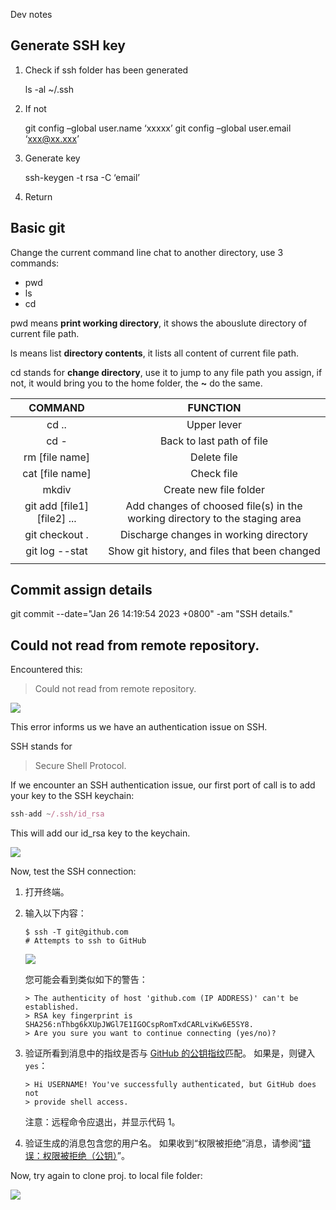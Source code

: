 



Dev notes



## Generate SSH key

1. Check if ssh folder has been generated

   ls -al ~/.ssh 

2. If not

   git config –global user.name ‘xxxxx’ 
   git config –global user.email ‘xxx@xx.xxx’

3. Generate key

   ssh-keygen -t rsa -C ‘email’

4. Return

## Basic git

Change the current command line chat to another directory, use 3 commands:

- pwd
- ls
- cd

pwd means **print working directory**, it shows the abouslute directory of current file path.

ls means list **directory contents**, it lists all content of current file path.

cd stands for **change directory**, use it to jump to any file path you assign, if not, it would bring you to the home folder, the **~** do the same.

|           COMMAND           |                           FUNCTION                           |
| :-------------------------: | :----------------------------------------------------------: |
|            cd ..            |                         Upper lever                          |
|            cd -             |                  Back to last path of file                   |
|       rm [file name]        |                         Delete file                          |
|       cat [file name]       |                          Check file                          |
|            mkdiv            |                    Create new file folder                    |
| git add [file1] [file2] ... | Add changes of choosed file(s) in the working directory to the staging area |
|       git checkout .        |            Discharge changes in working directory            |
|       git log --stat        |        Show git history, and files that been changed         |
|                             |                                                              |



## Commit assign details

git commit --date="Jan 26 14:19:54 2023 +0800" -am "SSH details."

## Could not read from remote repository. 

Encountered this:

> Could not read from remote repository. 

<img src="/Users/inside/Documents/castlewong/git_images/couldnot_read_from.png"  />

This error informs us we have an authentication issue on SSH.

SSH stands for 

> Secure Shell Protocol.

If we encounter an SSH authentication issue, our first port of call is to add your key to the SSH keychain:

```javascript
ssh-add ~/.ssh/id_rsa
```

This will add our id_rsa key to the keychain.

![](/Users/inside/Documents/castlewong/git_images/add_id_rsa.png)

Now, test the SSH connection:

1. 打开终端。

2. 输入以下内容：

   ```shell
   $ ssh -T git@github.com
   # Attempts to ssh to GitHub
   ```

   ![](/Users/inside/Documents/castlewong/git_images/identity_added.png)

   您可能会看到类似如下的警告：

   ```shell
   > The authenticity of host 'github.com (IP ADDRESS)' can't be established.
   > RSA key fingerprint is SHA256:nThbg6kXUpJWGl7E1IGOCspRomTxdCARLviKw6E5SY8.
   > Are you sure you want to continue connecting (yes/no)?
   ```

3. 验证所看到消息中的指纹是否与 [GitHub 的公钥指纹](https://docs.github.com/zh/github/authenticating-to-github/githubs-ssh-key-fingerprints)匹配。 如果是，则键入 `yes`：

   ```shell
   > Hi USERNAME! You've successfully authenticated, but GitHub does not
   > provide shell access.
   ```

   注意：远程命令应退出，并显示代码 1。

4. 验证生成的消息包含您的用户名。 如果收到“权限被拒绝”消息，请参阅“[错误：权限被拒绝（公钥）](https://docs.github.com/zh/articles/error-permission-denied-publickey)”。

Now, try again to clone proj. to local file folder:

![](/Users/inside/Documents/castlewong/git_images/clone_success.png)

